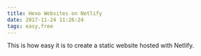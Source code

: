 ```yaml
---
title: Hexo Websites on Netlify
date: 2017-11-24 11:26:24
tags: easy,free
---
```



This is how easy it is to create a static website hosted with Netlify.

